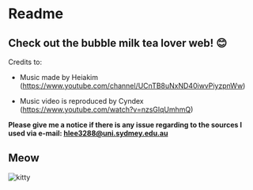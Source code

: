 # Readme
## Check out the bubble milk tea lover web! :blush:
Credits to:
- Music made by Heiakim (https://www.youtube.com/channel/UCnTB8uNxND40iwvPiyzpnWw)

- Music video is reproduced by Cyndex (https://www.youtube.com/watch?v=nzsGlqUmhmQ)

**Please give me a notice if there is any issue regarding to the sources I used via e-mail: hlee3288@uni.sydmey.edu.au**

## Meow
![kitty](https://wallpaperaccess.com/full/244951.jpg)